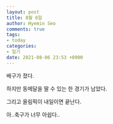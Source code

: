 ```yaml
---
layout: post
title: 8월 6일
author: Hyemin Seo
comments: true
tags:
- today
categories:
- 일기
date: 2021-08-06 23:53 +0900
---
```

배구가 졌다.

하지만 동메달을 딸 수 있는 한 경기가 남았다.

그리고 올림픽이 내일이면 끝난다.

아..축구가 너무 아쉽다..
